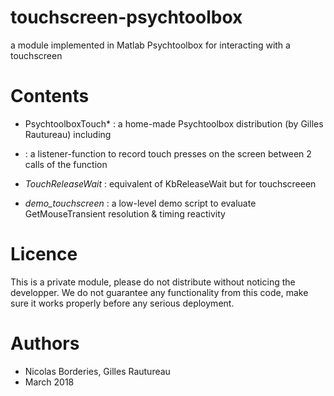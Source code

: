 # touchscreen-psychtoolbox
a module implemented in Matlab Psychtoolbox for interacting with a touchscreen

# Contents

* PsychtoolboxTouch* : a home-made Psychtoolbox distribution (by Gilles Rautureau) including 
* <GetMouseTransient> : a listener-function to record touch presses on the screen between 2 calls of the function

* *TouchReleaseWait* : equivalent of KbReleaseWait but for touchscreeen
* *demo_touchscreen* : a low-level demo script to evaluate GetMouseTransient resolution & timing reactivity


# Licence
This is a private module, please do not distribute without noticing the developper.
We do not guarantee any functionality from this code, make sure it works properly before any serious deployment.

# Authors
- Nicolas Borderies, Gilles Rautureau
- March 2018
